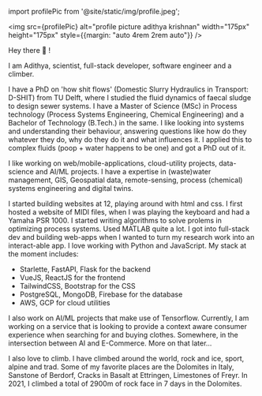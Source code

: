 import profilePic from '@site/static/img/profile.jpeg';

<img
    src={profilePic}
    alt="profile picture adithya krishnan"
    width="175px"
    height="175px"
    style={{margin: "auto 4rem 2rem auto"}}
/>

Hey there 👋 !

I am Adithya, scientist, full-stack developer, software engineer and a climber.

I have a PhD on 'how shit flows' (Domestic Slurry Hydraulics in Transport: D-SHIT) from TU Delft, where I studied the fluid dynamics of faecal sludge to design sewer systems. I have a Master of Science (MSc) in Process technology (Process Systems Engineering, Chemical Engineering) and a Bachelor of Technology (B.Tech.) in the same. I like looking into systems and understanding their behaviour, answering questions like how do they whatever they do, why do they do it and what influences it. I applied this to complex fluids (poop + water happens to be one) and got a PhD out of it.

I like working on web/mobile-applications, cloud-utility projects, data-science and AI/ML projects. I have a expertise in (waste)water management, GIS, Geospatial data, remote-sensing, process (chemical) systems engineering and digital twins.

I started building websites at 12, playing around with html and css. I first hosted a website of MIDI files, when I was playing the keyboard and had a Yamaha PSR 1000. I started writing algorithms to solve prolems in optimizing process systems. Used MATLAB quite a lot. I got into full-stack dev and building web-apps when I wanted to turn my research work into an interact-able app. I love working with Python and JavaScript. My stack at the moment includes:

-   Starlette, FastAPI, Flask for the backend
-   VueJS, ReactJS for the frontend
-   TailwindCSS, Bootstrap for the CSS
-   PostgreSQL, MongoDB, Firebase for the database
-   AWS, GCP for cloud utilities

I also work on AI/ML projects that make use of Tensorflow. Currently, I am working on a service that is looking to provide a context aware consumer experience when searching for and buying clothes. Somewhere, in the intersection between AI and E-Commerce. More on that later...

I also love to climb. I have climbed around the world, rock and ice, sport, alpine and trad. Some of my favorite places are the Dolomites in Italy, Sanstone of Berdorf, Cracks in Basalt at Ettringen, Limestones of Freyr. In 2021, I climbed a total of 2900m of rock face in 7 days in the Dolomites.

